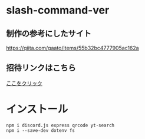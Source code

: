 # slash-command-ver
## 制作の参考にしたサイト
https://qiita.com/gaato/items/55b32bc4777905ac162a

## 招待リンクはこちら
[ここをクリック](https://discord.com/api/oauth2/authorize?client_id=949289830481821776&permissions=277025475600&scope=bot%20applications.commands)

# インストール
```
npm i discord.js express qrcode yt-search
npm i --save-dev dotenv fs
```